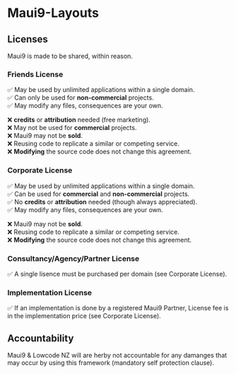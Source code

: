 # Maui9-Layouts

## Licenses

Maui9 is made to be shared, within reason.

### Friends License

✅ May be used by unlimited applications within a single domain.  
✅ Can only be used for **non-commercial** projects.  
✅ May modify any files, consequences are your own.

❌ **credits** or **attribution** needed (free marketing).  
❌ May not be used for **commercial** projects.  
❌ Maui9 may not be **sold**.  
❌ Reusing code to replicate a similar or competing service.  
❌ **Modifying** the source code does not change this agreement. 

### Corporate License

✅ May be used by unlimited applications within a single domain.  
✅ Can be used for **commercial** and **non-commercial** projects.  
✅ No **credits** or **attribution** needed (though always appreciated).  
✅ May modify any files, consequences are your own.

❌ Maui9 may not be **sold**.  
❌ Reusing code to replicate a similar or competing service.  
❌ **Modifying** the source code does not change this agreement. 

### Consultancy/Agency/Partner License
✅ A single lisence must be purchased per domain (see Corporate License).  

### Implementation License
✅ If an implementation is done by a registered Maui9 Partner, License fee is in the implementation price (see Corporate License).  

## Accountability
Maui9 & Lowcode NZ will are herby not accountable for any damanges that may occur by using this framework (mandatory self protection clause).
